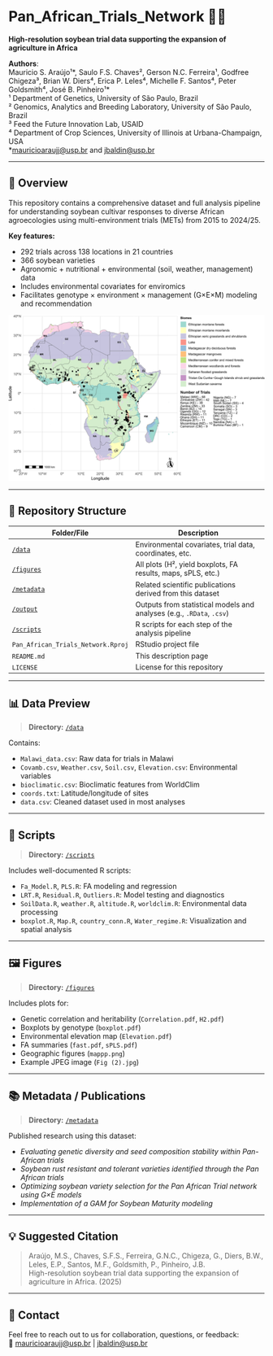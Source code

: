 # Pan_African_Trials_Network 🚀🌱  
**High-resolution soybean trial data supporting the expansion of agriculture in Africa**

**Authors**:  
Mauricio S. Araújo¹\*, Saulo F.S. Chaves², Gerson N.C. Ferreira¹, Godfree Chigeza³, Brian W. Diers⁴, Erica P. Leles⁴, Michelle F. Santos⁴, Peter Goldsmith⁴, José B. Pinheiro¹\*  
¹ Department of Genetics, University of São Paulo, Brazil  
² Genomics, Analytics and Breeding Laboratory, University of São Paulo, Brazil  
³ Feed the Future Innovation Lab, USAID  
⁴ Department of Crop Sciences, University of Illinois at Urbana-Champaign, USA  
\*mauricioaraujj@usp.br and jbaldin@usp.br

---

## 🔎 Overview

This repository contains a comprehensive dataset and full analysis pipeline for understanding soybean cultivar responses to diverse African agroecologies using multi-environment trials (METs) from 2015 to 2024/25.

**Key features:**
- 292 trials across 138 locations in 21 countries
- 366 soybean varieties
- Agronomic + nutritional + environmental (soil, weather, management) data
- Includes environmental covariates for enviromics
- Facilitates genotype × environment × management (G×E×M) modeling and recommendation


![Overview](figures/fig.jpg)



---

## 📁 Repository Structure

| Folder/File       | Description |
|-------------------|-------------|
| [`/data`](./data) | Environmental covariates, trial data, coordinates, etc. |
| [`/figures`](./figures) | All plots (H², yield boxplots, FA results, maps, sPLS, etc.) |
| [`/metadata`](./metadata) | Related scientific publications derived from this dataset |
| [`/output`](./output) | Outputs from statistical models and analyses (e.g., `.RData`, `.csv`) |
| [`/scripts`](./scripts) | R scripts for each step of the analysis pipeline |
| `Pan_African_Trials_Network.Rproj` | RStudio project file |
| `README.md` | This description page |
| `LICENSE` | License for this repository |

---

## 📊 Data Preview

> **Directory:** [`/data`](./data)

Contains:
- `Malawi_data.csv`: Raw data for trials in Malawi  
- `Covamb.csv`, `Weather.csv`, `Soil.csv`, `Elevation.csv`: Environmental variables  
- `bioclimatic.csv`: Bioclimatic features from WorldClim  
- `coords.txt`: Latitude/longitude of sites  
- `data.csv`: Cleaned dataset used in most analyses

---

## 🧬 Scripts

> **Directory:** [`/scripts`](./scripts)

Includes well-documented R scripts:
- `Fa_Model.R`, `PLS.R`: FA modeling and regression
- `LRT.R`, `Residual.R`, `Outliers.R`: Model testing and diagnostics
- `SoilData.R`, `weather.R`, `altitude.R`, `worldclim.R`: Environmental data processing
- `boxplot.R`, `Map.R`, `country_conn.R`, `Water_regime.R`: Visualization and spatial analysis

---

## 🖼️ Figures

> **Directory:** [`/figures`](./figures)

Includes plots for:
- Genetic correlation and heritability (`Correlation.pdf`, `H2.pdf`)
- Boxplots by genotype (`boxplot.pdf`)
- Environmental elevation map (`Elevation.pdf`)
- FA summaries (`fast.pdf`, `sPLS.pdf`)
- Geographic figures (`mappp.png`)
- Example JPEG image (`Fig (2).jpg`)

---

## 📚 Metadata / Publications

> **Directory:** [`/metadata`](./metadata)

Published research using this dataset:
- *Evaluating genetic diversity and seed composition stability within Pan-African trials*
- *Soybean rust resistant and tolerant varieties identified through the Pan African trials*
- *Optimizing soybean variety selection for the Pan African Trial network using G×E models*
- *Implementation of a GAM for Soybean Maturity modeling*

---

## 💡 Suggested Citation

> Araújo, M.S., Chaves, S.F.S., Ferreira, G.N.C., Chigeza, G., Diers, B.W., Leles, E.P., Santos, M.F., Goldsmith, P., Pinheiro, J.B.  
> High-resolution soybean trial data supporting the expansion of agriculture in Africa. (2025)  

---

## 📩 Contact

Feel free to reach out to us for collaboration, questions, or feedback:  
📧 mauricioaraujj@usp.br | jbaldin@usp.br
